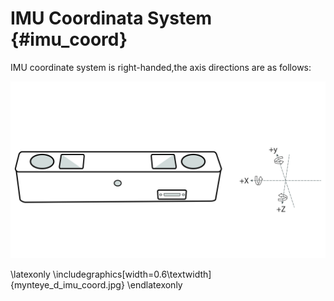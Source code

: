 # IMU Coordinata System {#imu_coord}

IMU coordinate system is right-handed,the axis directions are as follows:

![](mynteye_d_imu_coord.jpg)

\latexonly
\includegraphics[width=0.6\textwidth]{mynteye_d_imu_coord.jpg}
\endlatexonly
